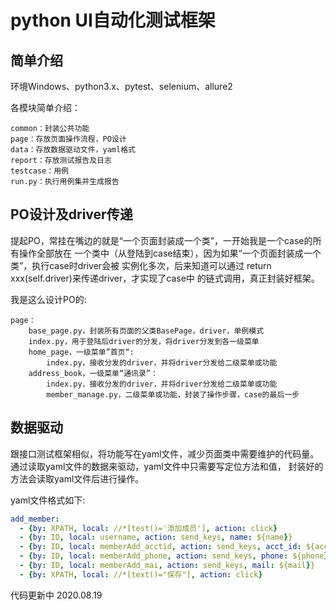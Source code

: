 # python UI自动化测试框架
## 简单介绍
环境Windows、python3.x、pytest、selenium、allure2

各模块简单介绍：

    common：封装公共功能
    page：存放页面操作流程，PO设计
    data：存放数据驱动文件，yaml格式
    report：存放测试报告及日志
    testcase：用例
    run.py：执行用例集并生成报告
    
## PO设计及driver传递
提起PO，常挂在嘴边的就是“一个页面封装成一个类”，一开始我是一个case的所有操作全部放在
一个类中（从登陆到case结束），因为如果“一个页面封装成一个类”，执行case时driver会被
实例化多次，后来知道可以通过 return xxx(self.driver)来传递driver，才实现了case中
的链式调用，真正封装好框架。

我是这么设计PO的:
~~~
page：
    base_page.py，封装所有页面的父类BasePage，driver，单例模式
    index.py，用于登陆后driver的分发，将driver分发到各一级菜单
    home_page，一级菜单”首页“:
        index.py，接收分发的driver，并将driver分发给二级菜单或功能
    address_book，一级菜单“通讯录”：
        index.py，接收分发的driver，并将driver分发给二级菜单或功能
        member_manage.py，二级菜单或功能，封装了操作步骤，case的最后一步
~~~

## 数据驱动
跟接口测试框架相似，将功能写在yaml文件，减少页面类中需要维护的代码量。
通过读取yaml文件的数据来驱动，yaml文件中只需要写定位方法和值，
封装好的方法会读取yaml文件后进行操作。

yaml文件格式如下:
```yaml
add_member:
  - {by: XPATH, local: //*[test()='添加成员'], action: click}
  - {by: ID, local: username, action: send_keys, name: ${name}}
  - {by: ID, local: memberAdd_acctid, action: send_keys, acct_id: ${acct_id}}
  - {by: ID, local: memberAdd_phone, action: send_keys, phone: ${phone}}
  - {by: ID, local: memberAdd_mai, action: send_keys, mail: ${mail}}
  - {by: XPATH, local: //*[text()="保存"], action: click}
```


代码更新中 2020.08.19